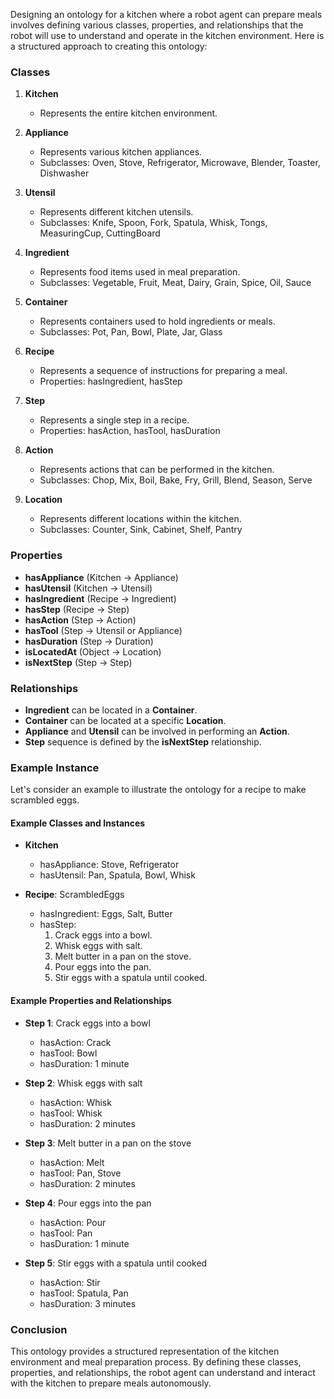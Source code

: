 Designing an ontology for a kitchen where a robot agent can prepare meals involves defining various classes, properties, and relationships that the robot will use to understand and operate in the kitchen environment. Here is a structured approach to creating this ontology:

### Classes
1. **Kitchen**
   - Represents the entire kitchen environment.

2. **Appliance**
   - Represents various kitchen appliances.
   - Subclasses: Oven, Stove, Refrigerator, Microwave, Blender, Toaster, Dishwasher

3. **Utensil**
   - Represents different kitchen utensils.
   - Subclasses: Knife, Spoon, Fork, Spatula, Whisk, Tongs, MeasuringCup, CuttingBoard

4. **Ingredient**
   - Represents food items used in meal preparation.
   - Subclasses: Vegetable, Fruit, Meat, Dairy, Grain, Spice, Oil, Sauce

5. **Container**
   - Represents containers used to hold ingredients or meals.
   - Subclasses: Pot, Pan, Bowl, Plate, Jar, Glass

6. **Recipe**
   - Represents a sequence of instructions for preparing a meal.
   - Properties: hasIngredient, hasStep

7. **Step**
   - Represents a single step in a recipe.
   - Properties: hasAction, hasTool, hasDuration

8. **Action**
   - Represents actions that can be performed in the kitchen.
   - Subclasses: Chop, Mix, Boil, Bake, Fry, Grill, Blend, Season, Serve

9. **Location**
   - Represents different locations within the kitchen.
   - Subclasses: Counter, Sink, Cabinet, Shelf, Pantry

### Properties
- **hasAppliance** (Kitchen -> Appliance)
- **hasUtensil** (Kitchen -> Utensil)
- **hasIngredient** (Recipe -> Ingredient)
- **hasStep** (Recipe -> Step)
- **hasAction** (Step -> Action)
- **hasTool** (Step -> Utensil or Appliance)
- **hasDuration** (Step -> Duration)
- **isLocatedAt** (Object -> Location)
- **isNextStep** (Step -> Step)

### Relationships
- **Ingredient** can be located in a **Container**.
- **Container** can be located at a specific **Location**.
- **Appliance** and **Utensil** can be involved in performing an **Action**.
- **Step** sequence is defined by the **isNextStep** relationship.

### Example Instance
Let's consider an example to illustrate the ontology for a recipe to make scrambled eggs.

#### Example Classes and Instances
- **Kitchen**
  - hasAppliance: Stove, Refrigerator
  - hasUtensil: Pan, Spatula, Bowl, Whisk

- **Recipe**: ScrambledEggs
  - hasIngredient: Eggs, Salt, Butter
  - hasStep:
    1. Crack eggs into a bowl.
    2. Whisk eggs with salt.
    3. Melt butter in a pan on the stove.
    4. Pour eggs into the pan.
    5. Stir eggs with a spatula until cooked.

#### Example Properties and Relationships
- **Step 1**: Crack eggs into a bowl
  - hasAction: Crack
  - hasTool: Bowl
  - hasDuration: 1 minute

- **Step 2**: Whisk eggs with salt
  - hasAction: Whisk
  - hasTool: Whisk
  - hasDuration: 2 minutes

- **Step 3**: Melt butter in a pan on the stove
  - hasAction: Melt
  - hasTool: Pan, Stove
  - hasDuration: 2 minutes

- **Step 4**: Pour eggs into the pan
  - hasAction: Pour
  - hasTool: Pan
  - hasDuration: 1 minute

- **Step 5**: Stir eggs with a spatula until cooked
  - hasAction: Stir
  - hasTool: Spatula, Pan
  - hasDuration: 3 minutes

### Conclusion
This ontology provides a structured representation of the kitchen environment and meal preparation process. By defining these classes, properties, and relationships, the robot agent can understand and interact with the kitchen to prepare meals autonomously.